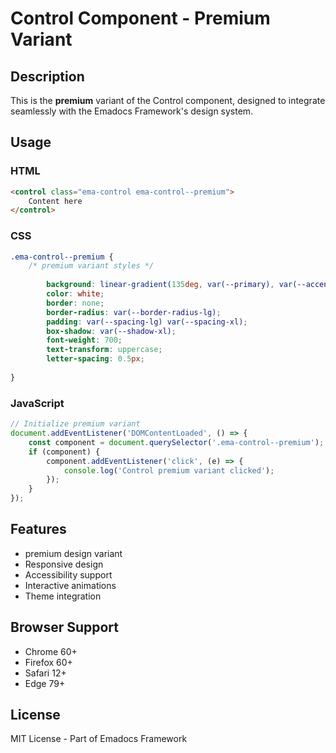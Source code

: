 # Control Component - Premium Variant

## Description
This is the **premium** variant of the Control component, designed to integrate seamlessly with the Emadocs Framework's design system.

## Usage

### HTML
```html
<control class="ema-control ema-control--premium">
    Content here
</control>
```

### CSS
```css
.ema-control--premium {
    /* premium variant styles */
    
        background: linear-gradient(135deg, var(--primary), var(--accent));
        color: white;
        border: none;
        border-radius: var(--border-radius-lg);
        padding: var(--spacing-lg) var(--spacing-xl);
        box-shadow: var(--shadow-xl);
        font-weight: 700;
        text-transform: uppercase;
        letter-spacing: 0.5px;
    
}
```

### JavaScript
```javascript
// Initialize premium variant
document.addEventListener('DOMContentLoaded', () => {
    const component = document.querySelector('.ema-control--premium');
    if (component) {
        component.addEventListener('click', (e) => {
            console.log('Control premium variant clicked');
        });
    }
});
```

## Features
- premium design variant
- Responsive design
- Accessibility support
- Interactive animations
- Theme integration

## Browser Support
- Chrome 60+
- Firefox 60+
- Safari 12+
- Edge 79+

## License
MIT License - Part of Emadocs Framework

